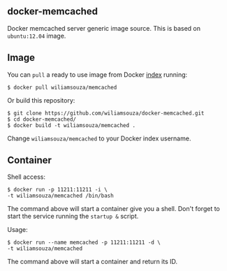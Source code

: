 docker-memcached
---------------

Docker memcached server generic image source. This is based on `ubuntu:12.04` image.

Image
-----

You can `pull` a ready to use image from Docker
[index](https://index.docker.io/u/wiliamsouza/) running:

```
$ docker pull wiliamsouza/memcached
```

Or build this repository:

```
$ git clone https://github.com/wiliamsouza/docker-memcached.git
$ cd docker-memcached/
$ docker build -t wiliamsouza/memcached .
```

Change `wiliamsouza/memcached` to your Docker index username.

Container
---------

Shell access:

```
$ docker run -p 11211:11211 -i \
-t wiliamsouza/memcached /bin/bash
```

The command above will start a container give you a shell. Don't
forget to start the service running the `startup &` script.

Usage:

```
$ docker run --name memcached -p 11211:11211 -d \
-t wiliamsouza/memcached
```

The command above will start a container and return its ID.
